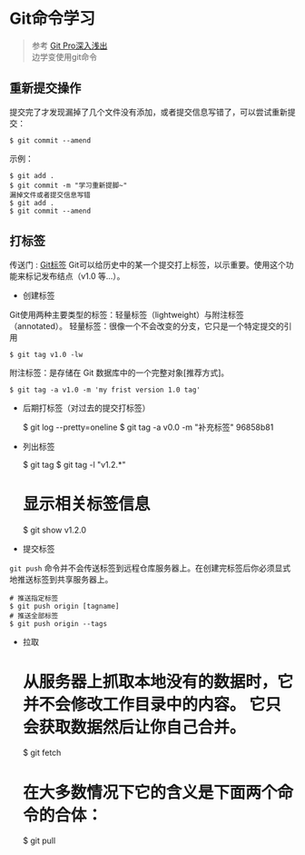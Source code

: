 # Git命令学习
> 参考 [Git Pro深入浅出](https://blog.csdn.net/ligang2585116/article/details/51707318)<br />
> 边学变使用git命令

## 重新提交操作
提交完了才发现漏掉了几个文件没有添加，或者提交信息写错了，可以尝试重新提交：
    
    $ git commit --amend

示例：

    $ git add .
    $ git commit -m "学习重新提脚~"
    漏掉文件或者提交信息写错
    $ git add .
    $ git commit --amend  
    
## 打标签
传送门 : [Git标签](http://blog.csdn.net/ligang2585116/article/details/46468709 )
Git可以给历史中的某一个提交打上标签，以示重要。使用这个功能来标记发布结点（v1.0 等...）。
- 创建标签 <br />

Git使用两种主要类型的标签：轻量标签（lightweight）与附注标签（annotated）。 
轻量标签：很像一个不会改变的分支，它只是一个特定提交的引用
    
    $ git tag v1.0 -lw

附注标签：是存储在 Git 数据库中的一个完整对象[推荐方式]。
    
    $ git tag -a v1.0 -m 'my frist version 1.0 tag'
 
- 后期打标签（对过去的提交打标签）

    
    $ git log --pretty=oneline
    $ git tag -a v0.0 -m "补充标签"  96858b81
          
- 列出标签
    
    
    $ git tag
    $ git tag -l "v1.2.*"
    # 显示相关标签信息
    $ git show v1.2.0

- 提交标签 

`git push` 命令并不会传送标签到远程仓库服务器上。在创建完标签后你必须显式地推送标签到共享服务器上。        
    
    # 推送指定标签
    $ git push origin [tagname] 
    # 推送全部标签
    $ git push origin --tags
    
- 拉取 

    
    # 从服务器上抓取本地没有的数据时，它并不会修改工作目录中的内容。 它只会获取数据然后让你自己合并。
    $ git fetch  
    # 在大多数情况下它的含义是下面两个命令的合体：    
    $ git pull 
  